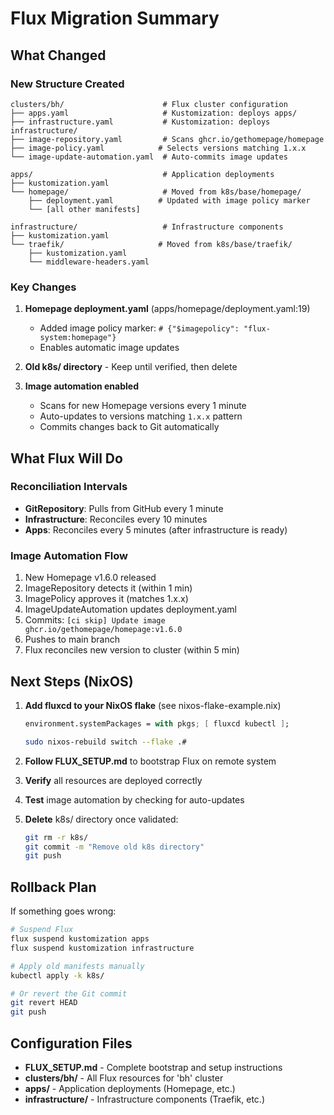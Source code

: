 # Flux Migration Summary

## What Changed

### New Structure Created
```
clusters/bh/                      # Flux cluster configuration
├── apps.yaml                     # Kustomization: deploys apps/
├── infrastructure.yaml           # Kustomization: deploys infrastructure/
├── image-repository.yaml         # Scans ghcr.io/gethomepage/homepage
├── image-policy.yaml            # Selects versions matching 1.x.x
└── image-update-automation.yaml  # Auto-commits image updates

apps/                             # Application deployments
├── kustomization.yaml
└── homepage/                     # Moved from k8s/base/homepage/
    ├── deployment.yaml          # Updated with image policy marker
    └── [all other manifests]

infrastructure/                   # Infrastructure components
├── kustomization.yaml
└── traefik/                     # Moved from k8s/base/traefik/
    ├── kustomization.yaml
    └── middleware-headers.yaml
```

### Key Changes

1. **Homepage deployment.yaml** (apps/homepage/deployment.yaml:19)
   - Added image policy marker: `# {"$imagepolicy": "flux-system:homepage"}`
   - Enables automatic image updates

2. **Old k8s/ directory** - Keep until verified, then delete

3. **Image automation enabled**
   - Scans for new Homepage versions every 1 minute
   - Auto-updates to versions matching `1.x.x` pattern
   - Commits changes back to Git automatically

## What Flux Will Do

### Reconciliation Intervals
- **GitRepository**: Pulls from GitHub every 1 minute
- **Infrastructure**: Reconciles every 10 minutes
- **Apps**: Reconciles every 5 minutes (after infrastructure is ready)

### Image Automation Flow
1. New Homepage v1.6.0 released
2. ImageRepository detects it (within 1 min)
3. ImagePolicy approves it (matches 1.x.x)
4. ImageUpdateAutomation updates deployment.yaml
5. Commits: `[ci skip] Update image ghcr.io/gethomepage/homepage:v1.6.0`
6. Pushes to main branch
7. Flux reconciles new version to cluster (within 5 min)

## Next Steps (NixOS)

1. **Add fluxcd to your NixOS flake** (see nixos-flake-example.nix)
   ```nix
   environment.systemPackages = with pkgs; [ fluxcd kubectl ];
   ```
   ```bash
   sudo nixos-rebuild switch --flake .#
   ```

2. **Follow FLUX_SETUP.md** to bootstrap Flux on remote system

3. **Verify** all resources are deployed correctly

4. **Test** image automation by checking for auto-updates

5. **Delete** k8s/ directory once validated:
   ```bash
   git rm -r k8s/
   git commit -m "Remove old k8s directory"
   git push
   ```

## Rollback Plan

If something goes wrong:

```bash
# Suspend Flux
flux suspend kustomization apps
flux suspend kustomization infrastructure

# Apply old manifests manually
kubectl apply -k k8s/

# Or revert the Git commit
git revert HEAD
git push
```

## Configuration Files

- **FLUX_SETUP.md** - Complete bootstrap and setup instructions
- **clusters/bh/** - All Flux resources for 'bh' cluster
- **apps/** - Application deployments (Homepage, etc.)
- **infrastructure/** - Infrastructure components (Traefik, etc.)
